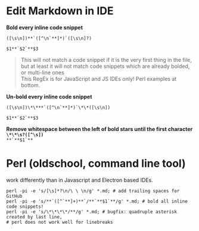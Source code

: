 # Edit Markdown in IDE  
  
**Bold every inline code snippet**  
```  
([\s\n])**`([^\n`**]*)`([\s\n]?)  
```  
```  
$1**`$2`**$3  
```  
> This will not match a code snippet if it is the very first thing in the file,  
but at least it will not match code snippets which are already bolded, or multi-line ones  
> This RegEx is for JavaScript and JS IDEs only! Perl examples at bottom.  
  
**Un-bold every inline code snippet**  
```  
([\s\n])\*\***`([^\n`**]*)`\*\*([\s\n])  
```  
```  
$1**`$2`**$3  
```  
  
**Remove whitespace between the left of bold stars until the first character**  
**`\*\*\s?([^\s])`**  
``**`**$1`**``  
  
  
  
# Perl (oldschool, command line tool)  
work differently than in Javascript and Electron based IDEs.  
```  
perl -pi -e 's/[\s]*?\n/\ \ \n/g' *.md; # add trailing spaces for GitHub  
perl -pi -e 's/**`([^`**]+)**`/**`**$1`**/g' *.md; # bold all inline code snippets!  
perl -pi -e 's/\*\*\*\*/**/g' *.md; # bugfix: quadruple asterisk created by last line,  
# perl does not work well for linebreaks  
```